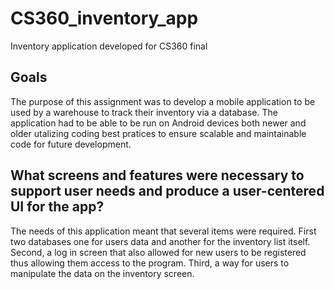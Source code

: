 # CS360_inventory_app
Inventory application developed for CS360 final

## Goals
The purpose of this assignment was to develop a mobile application to be used by a warehouse to track their inventory via a database. The application had to be able to be run on Android devices both newer and older utalizing coding best pratices to ensure scalable and maintainable code for future development. 

## What screens and features were necessary to support user needs and produce a user-centered UI for the app? 
The needs of this application meant that several items were required. First two databases one for users data and another for the inventory list itself. Second, a log in screen that also allowed for new users to be registered thus allowing them access to the program. Third, a way for users to manipulate the data on the inventory screen. 



